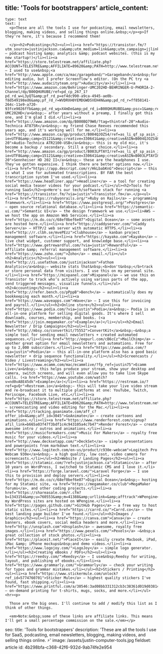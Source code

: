 title: 'Tools for bootstrappers'
article_content:
  -
    type: text
    text: |
      <p>These are all the tools I use for podcasting, email newsletters, blogging, making videos, and selling things online.&nbsp;</p><p>If they're here, it's because I recommend them!
      
      </p><h2>Podcasting</h2><ul><li><a href="https://transistor.fm/?utm_source=justinjackson.ca&amp;utm_medium=link&amp;utm_campaign=jjlinks">Transistor.fm</a> – podcast hosting &amp; analytics &amp; podcast websites. (this is my new startup!)</li><li><a href="https://store.telestream.net/affiliate.php?ACCOUNT=TELESTRE&amp;AFFILIATE=89620&amp;PATH=http://www.telestream.net/screenflow/">Screenflow</a> – I used to use&nbsp;<a href="http://www.apple.com/ca/mac/garageband/">Garageband</a>&nbsp;for editing audio, but I prefer Screenflow's editor. (On the PC try <a href="http://www.audacityteam.org/">Audacity</a>)</li><li><a href="https://www.amazon.com/Behringer-UMC202HD-BEHRINGER-U-PHORIA-2-Channel/dp/B00QHURUBE/ref=pd_cp_267_1?pd_rd_w=L3yQT&amp;pf_rd_p=ef4dc990-a9ca-4945-ae0b-f8d549198ed6&amp;pf_rd_r=WVDRXH0YEMDGWDSVEH4N&amp;pd_rd_r=ff858141-264c-11e9-a720-93fce9026ffb&amp;pd_rd_wg=X4mDe&amp;pd_rd_i=B00QHURUBE&amp;psc=1&amp;refRID=WVDRXH0YEMDGWDSVEH4N">Behringer UMC202HD</a>&nbsp;– after years without a preamp, I finally got this one, and I'm glad I did.</li><li><a href="https://www.amazon.com/dp/B000BQ79W0/?tag=thintraf-20">Audio-Technica AT875R</a>&nbsp;– my friend Chase Reeves recommended this years ago, and it's working well for me.</li><li><a href="http://www.amazon.ca/gp/product/B004QJOZS4/ref=as_li_qf_sp_asin_il_tl?ie=UTF8&amp;camp=15121&amp;creative=330641&amp;creativeASIN=B004QJOZS4&amp;linkCode=as2&amp;tag=justjackblog-20">Audio-Technica ATR2100-USB</a>&nbsp;– this is my old mic, it's become a backup / secondary. Still a great choice.</li><li><a href="http://www.amazon.ca/gp/product/B003LPTAYI/ref=as_li_qf_sp_asin_il_tl?ie=UTF8&amp;camp=15121&amp;creative=330641&amp;creativeASIN=B003LPTAYI&amp;linkCode=as2&amp;tag=justjackblog-20">Sennheiser HD 202 II</a>&nbsp;– these are the headphones I use. They've gotten expensive. I think there are better options now.</li><li><a href="https://app.descript.com/r/HkLbabKnG">Descript</a> – this is what I use for automated transcriptions. BY FAR the best transcription system I've used.</li><li><a href="https://www.headliner.app/">Headliner</a> – a tool for creating social media teaser videos for your podcast.</li></ul><h2>Tools for running SaaS</h2><p>Here's our tech/software stack for running <a href="https://transistor.fm/?via=justin">Transistor.fm</a>.</p><ul><li><a href="https://rubyonrails.org/">Ruby on Rails</a> – programming framework.</li><li><a href="https://www.postgresql.org/">Postgres</a> – open source relational database.</li><li><a href="https://semantic-ui.com/">Semantic UI</a> – the design framework we use.</li><li>AWS – we host the app on Amazon Web Services.</li><li><a href="https://m.do.co/c/68ef0bef6e07">Digital Ocean</a> – some assets are hosted here.</li><li><a href="https://caddyserver.com/">Caddy Server</a> – HTTP/2 web server with automatic HTTPS.</li><li><a href="http://r.clbh.se/mvePEzz">Clubhouse</a> – kanban project management software.</li><li><a href="https://kayako.com">Kayako</a> – live chat widget, customer support, and knowledge base.</li><li><a href="https://www.getrewardful.com/?via=justin">Rewardful</a> – affiliate &amp; referral management software.</li><li><a href="https://www.zoho.com/">Zoho</a> – email.</li></ul><h2>Analytics</h2><ul><li><a href="http://i.usefathom.com/justinjackson">Fathom Analytics</a>&nbsp;– website stats that&nbsp;<b>don't&nbsp;</b>track or store personal data from visitors. I use this on my personal site.</li><li><a href="https://mixpanel.com">Mixpanel</a> – we use this on Transistor to track who’s actively using various parts of the app, send triggered messages, visualize funnels.</li></ul><h2>Accounting</h2><ul><li><a href="http://refer.bench.co/pPppB">Bench</a> – automatically does my bookkeeping each month.</li><li><a href="https://www.waveapps.com">Wave</a> – I use this for invoicing and payroll.</li></ul><h2>Online store</h2><ul><li><a href="https://www.podia.com/?via=justin">Podia</a>&nbsp;– Podia is an all-in-one platform for selling digital goods. It's where I sell downloads, courses, membership, and books. (<a href="https://join.megamaker.co">Example</a>)</li></ul><h2>Email Newsletter / Drip Campaigns</h2><ul><li><a href="http://mbsy.co/convertkit/75552">ConvertKit</a>&nbsp;–&nbsp;a simple tool for sending email newsletters + created automated sequences.</li><li><a href="http://eepurl.com/cB6cCz">MailChimp</a> – another great option for email newsletters and automations. Free for up to 2,000 subscribers.</li><li><a href="https://www.podia.com/?via=justin">Podia</a> – this all-in-one platform also has a good basic newsletter + drip sequence functionality.</li></ul><h2>Screencasts / Video / Livestreaming</h2><ul><li><a href="https://www.ecamm.com/mac/ecammlive/?fp_ref=justin75">Ecamm Live</a>&nbsp;– this helps produce your stream, show your desktop and camera, switch screens, and will even allow you to take live Skype calls. (<a href="https://www.youtube.com/watch?v=nd0vA8E45dk">Example</a>)</li><li><a href="https://restream.io/?ref=gvQr">Restream.io</a>&nbsp;– this will take your live video stream and re-broadcast it to multiple platforms at one: YouTube, Twitch, Periscope, Facebook Live, etc…</li><li><a href="https://store.telestream.net/affiliate.php?ACCOUNT=TELESTRE&amp;AFFILIATE=89620&amp;PATH=http://www.telestream.net/screenflow/">ScreenFlow</a> – screencasting and video editing for the Mac.</li><li><a href="http://tracking.goanimate.com/aff_c?offer_id=4&amp;aff_id=3045">GoAnimate</a> – create cartoons and animations.</li><li><a href="https://www.renderforest.com/signup?afil_link=b665a03f47f3bdf1c4c943105a4c7b47">Render Forest</a> – create awesome intro / outros and animations.</li><li><a href="https://musicformakers.com/">Music For Makers</a> – royalty free music for your videos.</li><li><a href="http://www.decksetapp.com/">DeckSet</a> – simple presentations and powerpoints from markdown text.</li><li><a href="http://www.logitech.com/en-us/product/c930e-webcam">Logitech Pro Webcam 930e</a>&nbsp;– a high quality, low cost, video camera for screencasts.</li></ul><h2>Website / Landing Pages</h2><ul><li><a href="https://statamic.com/?ref=justinjackson.ca">Statamic</a> – after 10 years on WordPress, I switched to Statamic CMS and I love it.</li><li><a href="https://forge.laravel.com/">Laravel Forge</a> – I use this to provision and deploy servers.</li><li><a href="https://m.do.co/c/68ef0bef6e07">Digital Ocean</a>&nbsp;– hosting for my Statamic site, <a href="https://megamaker.co/club">MegaMaker forums</a>, and other coding projects.</li><li><a href="https://shareasale.com/r.cfm?b=1343154&amp;u=760553&amp;m=41388&amp;urllink=&amp;afftrack">WPengine</a>&nbsp;– my WordPress sites are hosted on WPengine.</li><li><a href="https://pages.github.com/">GitHub Pages</a> – a free way to host static sites.</li><li><a href="https://carrd.co/">Carrd.co</a> – the best landing page builder I've found.</li></ul><h2>Images / Graphics</h2><ul><li><a href="https://canva.com">Canva</a> – create banners, ebook covers, social media headers and more.</li><li><a href="http://unsplash.com">Unsplash</a> – awesome, royalty free images.</li><li><a href="https://www.pexels.com/">Pexels</a> –&nbsp;a great collection of stock photos.</li><li><a href="https://placeit.net/">PlaceIt</a> – easily create Macbook, iPad, iMac &amp; iPhone mockups&nbsp;and demo videos.</li><li><a href="https://www.logojoy.com/">LogoJoy</a> – simple logo generator.</li></ul><h2>Creating eBooks / PDFs</h2><ul><li><a href="https://reedsy.com/">Reedsy</a> – I use&nbsp;Reedsy for writing, layout, and publishing of ebooks.</li><li><a href="https://www.grammarly.com/">Grammarly</a> – check your writing for typos and grammar mistakes.</li></ul><h2>Stickers / Printing</h2><ul><li><a href="https://www.stickermule.com/unlock?ref_id=5774760701">Sticker Mule</a> – highest quality stickers I've found, fast shipping.</li><li><a href="https://www.printful.com/a/30546:3ad08bb331312cb3c38361d019d03814">Printful</a> – on-demand printing for t-shirts, mugs, socks, and more.</li></ul><hr><p>
      
      Those are the big ones. I'll continue to add / modify this list as I think of other things.
      
      <em>Note:&nbsp;some of these links are affiliate links. This means I'll get a small percentage commission on the sale.</em></p>
seo:
  title: 'Tools for bootstrappers'
  description: 'These are all the tools I use for SaaS, podcasting, email newsletters, blogging, making videos, and selling things online. ⚡️'
  image: /assets/justin-computer-tools.jpg
fieldset: article
id: 4b298bfa-c368-42f6-932d-9ab74fe2e954
